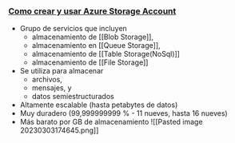 ### [Como crear y usar Azure Storage Account](https://youtu.be/_Qlkvd4ZQuo?list=PLGjZwEtPN7j-Q59JYso3L4_yoCjj2syrM&t=639)
-   Grupo de servicios que incluyen
    -   almacenamiento de [[Blob Storage]],
    -   almacenamiento en [[Queue Storage]],
    -   almacenamiento de [[Table Storage(NoSql)]]
    -   almacenamiento de [[File Storage]]
-   Se utiliza para almacenar
    -   archivos,
    -   mensajes, y
    -   datos semiestructurados
-   Altamente escalable (hasta petabytes de datos)
-   Muy duradero (99,999999999 % - 11 nueves, hasta 16 nueves)
-   Más barato por GB de almacenamiento
![[Pasted image 20230303174645.png]]